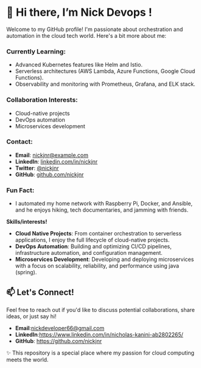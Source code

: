 # 👋 Hi there, I’m Nick Devops !

Welcome to my GitHub profile! I'm passionate about orchestration and automation in the cloud tech world. Here's a bit more about me:

### Currently Learning:
- Advanced Kubernetes features like Helm and Istio.
- Serverless architectures (AWS Lambda, Azure Functions, Google Cloud Functions).
- Observability and monitoring with Prometheus, Grafana, and ELK stack.

### Collaboration Interests:
- Cloud-native projects
- DevOps automation
- Microservices development

### Contact:
- **Email**: [nickjnr@example.com](mailto:nickjnr@example.com)
- **LinkedIn**: [linkedin.com/in/nickjnr](https://www.linkedin.com/in/nickjnr)
- **Twitter**: [@nickjnr](https://twitter.com/nickjnr)
- **GitHub**: [github.com/nickjnr](https://github.com/nickjnr)

### Fun Fact:
- I automated my home network with Raspberry Pi, Docker, and Ansible, and he enjoys hiking, tech documentaries, and jamming with friends.

**Skills/interests!**
- **Cloud Native Projects**: From container orchestration to serverless applications, I enjoy the full lifecycle of cloud-native projects.
- **DevOps Automation**: Building and optimizing CI/CD pipelines, infrastructure automation, and configuration management.
- **Microservices Development**: Developing and deploying microservices with a focus on scalability, reliability, and performance using java (spring).

## 📫 Let's Connect!
Feel free to reach out if you'd like to discuss potential collaborations, share ideas, or just say hi!
- **Email**:nickdeveloper66@gmail.com
- **LinkedIn**:https://www.linkedin.com/in/nicholas-kanini-ab2802265/
- **GitHub**: https://github.com/nickjnr

✨ This repository is a special place where my passion for cloud computing meets the world. 
